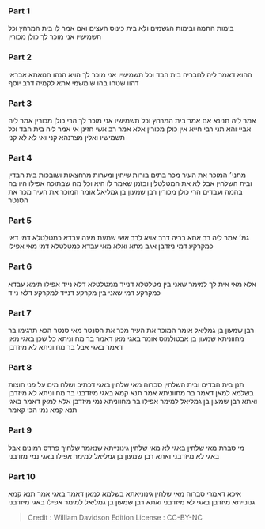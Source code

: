 
### Part 1
בימות החמה ובימות הגשמים ולא בית כינוס העצים ואם אמר לו בית המרחץ וכל תשמישיו אני מוכר לך כולן מכורין

### Part 2
ההוא דאמר ליה לחבריה בית הבד וכל תשמישיו אני מוכר לך הויא הנהו חנואתא אבראי דהוו שטחו בהו שומשמי אתא לקמיה דרב יוסף

### Part 3
אמר ליה תנינא אם אמר בית המרחץ וכל תשמישיו אני מוכר לך הרי כולן מכורין אמר ליה אביי והא תני רבי חייא אין כולן מכורין אלא אמר רב אשי חזינן אי אמר ליה בית הבד וכל תשמישיו ואלין מצרנהא קני ואי לא לא קני

### Part 4
מתני׳ המוכר את העיר מכר בתים בורות שיחין ומערות מרחצאות ושובכות בית הבדין ובית השלחין אבל לא את המטלטלין ובזמן שאמר לו היא וכל מה שבתוכה אפילו היו בה בהמה ועבדים הרי כולן מכורין רבן שמעון בן גמליאל אומר המוכר את העיר מכר את הסנטר

### Part 5
גמ׳ אמר ליה רב אחא בריה דרב אויא לרב אשי שמעת מינה עבדא כמטלטלא דמי דאי כמקרקע דמי ניזדבן אגב מתא ואלא מאי עבדא כמטלטלא דמי מאי אפילו

### Part 6
אלא מאי אית לך למימר שאני בין מטלטלא דנייד ממטלטלא דלא נייד אפילו תימא עבדא כמקרקע דמי שאני בין מקרקע דנייד למקרקע דלא נייד

### Part 7
רבן שמעון בן גמליאל אומר המוכר את העיר מכר את הסנטר מאי סנטר הכא תרגימו בר מחווניתא שמעון בן אבטולמוס אומר באגי מאן דאמר בר מחווניתא כל שכן באגי מאן דאמר באגי אבל בר מחווניתא לא מיזדבן

### Part 8
תנן בית הבדים ובית השלחין סברוה מאי שלחין באגי דכתיב ושלח מים על פני חוצות בשלמא למאן דאמר בר מחווניתא אמר תנא קמא באגי מיזדבני בר מחווניתא לא מיזדבן ואתא רבן שמעון בן גמליאל למימר אפילו בר מחווניתא נמי מיזדבן אלא למאן דאמר באגי תנא קמא נמי הכי קאמר

### Part 9
מי סברת מאי שלחין באגי לא מאי שלחין גינונייתא שנאמר שלחיך פרדס רמונים אבל באגי לא מיזדבני ואתא רבן שמעון בן גמליאל למימר אפילו באגי נמי מזדבני

### Part 10
איכא דאמרי סברוה מאי שלחין גינוניאתא בשלמא למאן דאמר באגי אמר תנא קמא גנונייתא מיזדבן באגי לא מיזדבני ואתא רבן שמעון בן גמליאל למימר אפילו באגי מיזדבני

>Credit : William Davidson Edition
>License : CC-BY-NC